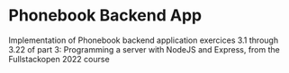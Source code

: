 # Phonebook Backend App

Implementation of Phonebook backend application exercices 3.1 through 3.22 of part 3: Programming a server with NodeJS and Express, from the Fullstackopen 2022 course
